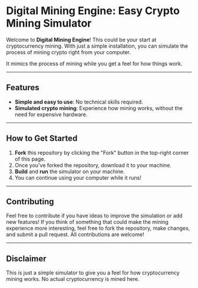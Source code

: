 # Digital Mining Engine: Easy Crypto Mining Simulator

Welcome to **Digital Mining Engine**! This could be your start at cryptocurrency mining. With just a simple installation, you can simulate the process of mining crypto right from your computer.

It mimics the process of mining while you get a feel for how things work.

---

## Features
- **Simple and easy to use**: No technical skills required.
- **Simulated crypto mining**: Experience how mining works, without the need for expensive hardware.

---

## How to Get Started

1. **Fork** this repository by clicking the "Fork" button in the top-right corner of this page.
2. Once you've forked the repository, download it to your machine.
3. **Build** and **run** the simulator on your machine.
4. You can continue using your computer while it runs!

---

## Contributing

Feel free to contribute if you have ideas to improve the simulation or add new features! If you think of something that could make the mining experience more interesting, feel free to fork the repository, make changes, and submit a pull request. All contributions are welcome!

---

## Disclaimer

This is just a simple simulator to give you a feel for how cryptocurrency mining works. No actual cryptocurrency is mined here.


